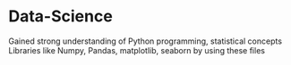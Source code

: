 # Data-Science
Gained strong understanding of Python programming, statistical concepts Libraries like Numpy, Pandas, matplotlib, seaborn by using these files
